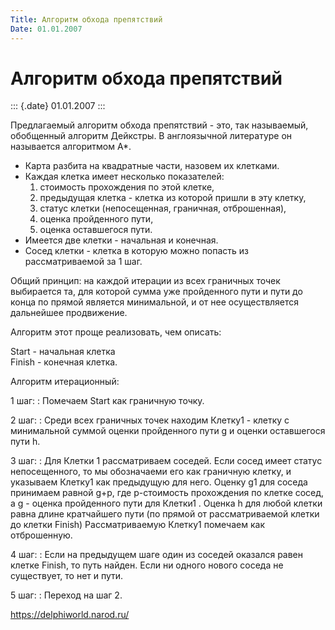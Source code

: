 ```yaml
---
Title: Алгоритм обхода препятствий
Date: 01.01.2007
---
```



Алгоритм обхода препятствий
===========================

::: {.date}
01.01.2007
:::

Предлагаемый алгоритм обхода препятствий - это, так называемый,
обобщенный алгоритм Дейкстры. В англоязычной литературе он называется
алгоритмом A*.

- Карта разбита на квадратные части, назовем их клетками.
- Каждая клетка имеет несколько показателей:
    1. стоимость прохождения по этой клетке,
    2. предыдущая клетка - клетка из которой пришли в эту клетку,
    3. статус клетки (непосещенная, граничная, отброшенная),
    4. оценка пройденного пути,
    5. оценка оставшегося пути.
- Имеется две клетки - начальная и конечная.
- Сосед клетки - клетка в которую можно попасть из рассматриваемой за 1 шаг.

Общий принцип:
на каждой итерации из всех граничных точек выбирается та,
для которой сумма уже пройденного пути и пути до конца по прямой
является минимальной, и от нее осуществляется дальнейшее продвижение.

Алгоритм этот проще реализовать, чем описать:

Start - начальная клетка  
Finish - конечная клетка.

Алгоритм итерационный:

1 шаг:
: Помечаем Start как граничную точку.

2 шаг:
: Среди всех граничных точек находим Клетку1 - клетку с минимальной
  суммой оценки пройденного пути g и оценки оставшегося пути h.

3 шаг:
: Для Клетки 1 рассматриваем соседей. Если сосед имеет статус
  непосещенного, то мы обозначаеми его как граничную клетку, и указываем
  Клетку1 как предыдущую для него. Оценку g1 для соседа принимаем равной
  g+p, где p-стоимость прохождения по клетке сосед, а g - оценка
  пройденного пути для Клетки1 . Оценка h для любой клетки равна длине
  кратчайшего пути (по прямой от рассматриваемой клетки до клетки Finish)
  Рассматриваемую Клетку1 помечаем как отброшенную.

4 шаг:
: Если на предыдущем шаге один из соседей оказался равен клетке
  Finish, то путь найден. Если ни одного нового соседа не существует, то
  нет и пути.

5 шаг:
: Переход на шаг 2.

<https://delphiworld.narod.ru/>
